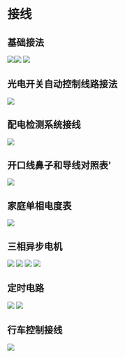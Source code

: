 # 接线

## 基础接法

![](https://raw.githubusercontent.com/LeroyK111/pictureBed/master/20241203213938.png)![](https://raw.githubusercontent.com/LeroyK111/pictureBed/master/20241203214029.png)
![](https://raw.githubusercontent.com/LeroyK111/pictureBed/master/20241203214046.png)

## 光电开关自动控制线路接法
![](https://raw.githubusercontent.com/LeroyK111/pictureBed/master/20241203214325.png)
## 配电检测系统接线
![](https://raw.githubusercontent.com/LeroyK111/pictureBed/master/20241203214425.png)

## 开口线鼻子和导线对照表'

![](https://raw.githubusercontent.com/LeroyK111/pictureBed/master/20241203214459.png)

## 家庭单相电度表
![](https://raw.githubusercontent.com/LeroyK111/pictureBed/master/20241203215307.png)

## 三相异步电机
![](https://raw.githubusercontent.com/LeroyK111/pictureBed/master/20241203215729.png)
![](https://raw.githubusercontent.com/LeroyK111/pictureBed/master/20241203215801.png)
![](https://raw.githubusercontent.com/LeroyK111/pictureBed/master/20241203215824.png)
![](https://raw.githubusercontent.com/LeroyK111/pictureBed/master/20241203215911.png)
## 定时电路
![](https://raw.githubusercontent.com/LeroyK111/pictureBed/master/20241203215946.png)
![](https://raw.githubusercontent.com/LeroyK111/pictureBed/master/20241203220006.png)
## 行车控制接线
![](https://raw.githubusercontent.com/LeroyK111/pictureBed/master/20241203220143.png)





